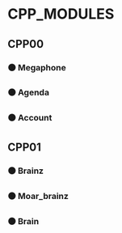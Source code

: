 # CPP_MODULES

## CPP00
### ⚫ Megaphone
### ⚫ Agenda
### ⚫ Account

## CPP01
### ⚫ Brainz
### ⚫ Moar_brainz
### ⚫ Brain
<!-- ### ⚫ Weapon -->
<!-- ### ⚫ ¿¿?? -->
<!-- ### ⚫ ¿¿?? -->
